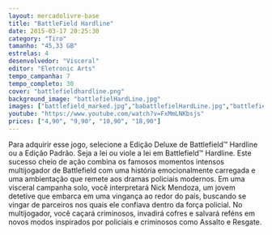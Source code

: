```yaml
---
layout: mercadolivre-base
title: "BattleField Hardline"
date: 2015-03-17 20:25:30
category: "Tiro"
tamanho: "45,33 GB"
estrelas: 4
desenvolvedor: "Visceral"
editor: "Eletronic Arts"
tempo_campanha: 7
tempo_completo: 30
cover: "battlefieldhardline.png"
background_image: "battlefielHardLine.jpg"
images: ["battlefield_marked.jpg","babattlefielHardLine.jpg","battlefielHardLine.jpg","battlefielHardLine.jpg"]
youtube: "https://www.youtube.com/watch?v=FxMmLNKbsjs"
prices: ["4,90", "9,90", "10,90", "18,90"]
---
```


Para adquirir esse jogo, selecione a Edição Deluxe de Battlefield™ Hardline ou a Edição Padrão. Seja a lei ou viole a lei em Battlefield™ Hardline. Este sucesso cheio de ação combina os famosos momentos intensos multijogador de Battlefield com uma história emocionalmente carregada e uma ambientação que remete aos dramas policiais modernos. Em uma visceral campanha solo, você interpretará Nick Mendoza, um jovem detetive que embarca em uma vingança ao redor do país, buscando se vingar de parceiros nos quais ele confiava dentro da força policial. No multijogador, você caçará criminosos, invadirá cofres e salvará reféns em novos modos inspirados por policiais e criminosos como Assalto e Resgate.
